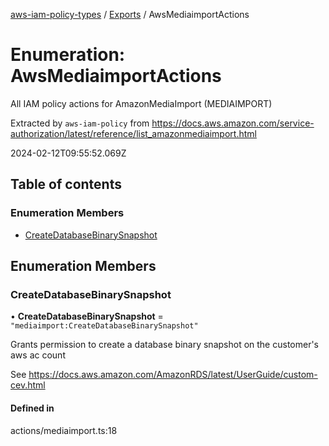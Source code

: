 [aws-iam-policy-types](../README.md) / [Exports](../modules.md) / AwsMediaimportActions

# Enumeration: AwsMediaimportActions

All IAM policy actions for AmazonMediaImport (MEDIAIMPORT)

Extracted by `aws-iam-policy` from
https://docs.aws.amazon.com/service-authorization/latest/reference/list_amazonmediaimport.html

2024-02-12T09:55:52.069Z

## Table of contents

### Enumeration Members

- [CreateDatabaseBinarySnapshot](AwsMediaimportActions.md#createdatabasebinarysnapshot)

## Enumeration Members

### CreateDatabaseBinarySnapshot

• **CreateDatabaseBinarySnapshot** = ``"mediaimport:CreateDatabaseBinarySnapshot"``

Grants permission to create a database binary snapshot on the customer's aws ac
count

See https://docs.aws.amazon.com/AmazonRDS/latest/UserGuide/custom-cev.html

#### Defined in

actions/mediaimport.ts:18
